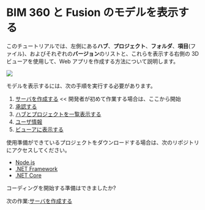 # BIM 360 と Fusion のモデルを表示する

このチュートリアルでは、左側にある**ハブ**、**プロジェクト**、**フォルダ**、**項目**(ファイル)、およびそれぞれの**バージョン**のリストと、これらを表示する右側の 3D ビューアを使用して、Web アプリを作成する方法について説明します。

![](_media/tutorials/run_sample_viewhubmodels.gif)

モデルを表示するには、次の手順を実行する必要があります。

1. [サーバを作成する](/ja-JP/environment/setup/3legged) << 開発者が初めて作業する場合は、ここから開始
2. [承認する](/ja-JP/oauth/3legged/)
3. [ハブとプロジェクトを一覧表示する](/ja-JP/datamanagement/hubs/readme)
4. [ユーザ情報](/ja-JP/oauth/user/readme)
5. [ビューアに表示する](/ja-JP/viewer/3legged/readme)


使用準備ができているプロジェクトをダウンロードする場合は、次のリポジトリにアクセスしてください。

- [Node.js](https://github.com/Autodesk-Forge/learn.forge.viewhubmodels/tree/nodejs)
- [.NET Framework](https://github.com/Autodesk-Forge/learn.forge.viewhubmodels/tree/net)
- [.NET Core](https://github.com/Autodesk-Forge/learn.forge.viewhubmodels/tree/netcore)

コーディングを開始する準備はできましたか?

次の作業:[サーバを作成する](/ja-JP/environment/setup/3legged)